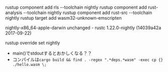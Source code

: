 rustup component add rls --toolchain nightly
rustup component add rust-analysis --toolchain nightly
rustup component add rust-src --toolchain nightly
rustup target add wasm32-unknown-emscripten

  nightly-x86_64-apple-darwin unchanged - rustc 1.22.0-nightly (14039a42a 2017-09-22)

rustup override set nightly



* main()でstdoutするとおかしくなる？？
* コンパイルは`cargo build && find . -regex ".*deps.*wasm" -exec cp {} ./hello.wasm \;`
